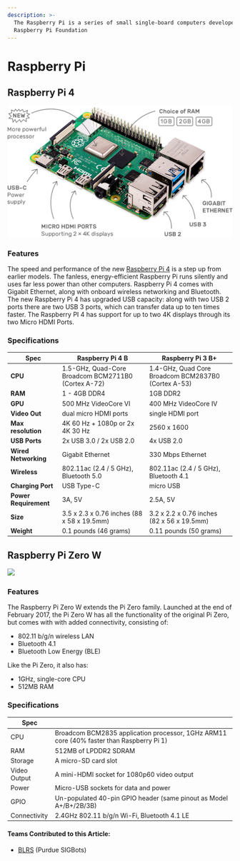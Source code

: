 ```yaml
---
description: >-
  The Raspberry Pi is a series of small single-board computers developed by the
  Raspberry Pi Foundation
---
```


# Raspberry Pi

## Raspberry Pi 4

![](../../../.gitbook/assets/pi4-labelled-2x-0894491e6de97a282dde5a5010cc8b61.webp)

### Features

The speed and performance of the new [Raspberry Pi 4](https://www.raspberrypi.org/products/raspberry-pi-4-model-b/) is a step up from earlier models. The fanless, energy-efficient Raspberry Pi runs silently and uses far less power than other computers. Raspberry Pi 4 comes with Gigabit Ethernet, along with onboard wireless networking and Bluetooth. The new Raspberry Pi 4 has upgraded USB capacity: along with two USB 2 ports there are two USB 3 ports, which can transfer data up to ten times faster. The Raspberry PI 4 has support for up to two 4K displays through its two Micro HDMI Ports.

### Specifications

| **Spec**              | **Raspberry Pi 4 B**                                | **Raspberry Pi 3 B+**                                |
| --------------------- | --------------------------------------------------- | ---------------------------------------------------- |
| **CPU**               | 1.5-GHz, Quad-Core Broadcom BCM2711B0 (Cortex A-72) | 1.4-GHz, Quad Core Broadcom BCM2837B0  (Cortex A-53) |
| **RAM**               | 1 - 4GB DDR4                                        | 1GB DDR2                                             |
| **GPU**               | 500 MHz VideoCore VI                                | 400 MHz VideoCore IV                                 |
| **Video Out**         | dual micro HDMI ports                               | single HDMI port                                     |
| **Max resolution**    | 4K 60 Hz + 1080p or 2x 4K 30 Hz                     | 2560 x 1600                                          |
| **USB Ports**         | 2x USB 3.0 / 2x USB 2.0                             | 4x USB 2.0                                           |
| **Wired Networking**  | Gigabit Ethernet                                    | 330 Mbps Ethernet                                    |
| **Wireless**          | 802.11ac (2.4 / 5 GHz), Bluetooth 5.0               | 802.11ac (2.4 / 5 GHz), Bluetooth 4.1                |
| **Charging Port**     | USB Type-C                                          | micro USB                                            |
| **Power Requirement** | 3A, 5V                                              | 2.5A, 5V                                             |
| **Size**              | 3.5 x 2.3 x 0.76 inches (88 x 58 x 19.5mm)          | 3.2 x 2.2 x 0.76 inches (82 x 56 x 19.5mm)           |
| **Weight**            | 0.1 pounds (46 grams)                               | 0.11 pounds (50 grams)                               |

## Raspberry Pi Zero W

![](<../../../.gitbook/assets/72a529ca180136e5ab43dcf1547253238e273b8b\_pi-zero-w-tilt-1-1620x1080 (1) (1).webp>)

### Features

The Raspberry Pi Zero W extends the Pi Zero family. Launched at the end of February 2017, the Pi Zero W has all the functionality of the original Pi Zero, but comes with with added connectivity, consisting of:

* 802.11 b/g/n wireless LAN
* Bluetooth 4.1
* Bluetooth Low Energy (BLE)

Like the Pi Zero, it also has:

* 1GHz, single-core CPU
* 512MB RAM

### **Specifications**

| Spec         |                                                                                          |
| ------------ | ---------------------------------------------------------------------------------------- |
| CPU          | Broadcom BCM2835 application processor, 1GHz ARM11 core (40% faster than Raspberry Pi 1) |
| RAM          | 512MB of LPDDR2 SDRAM                                                                    |
| Storage      | A micro-SD card slot                                                                     |
| Video Output | A mini-HDMI socket for 1080p60 video output                                              |
| Power        | Micro-USB sockets for data and power                                                     |
| GPIO         | Un-populated 40-pin GPIO header (same pinout as Model A+/B+/2B/3B)                       |
| Connectivity | 2.4GHz 802.11 b/g/n Wi-Fi, Bluetooth 4.1 LE                                              |

#### Teams Contributed to this Article:

* [BLRS](https://purduesigbots.com/) (Purdue SIGBots)
